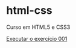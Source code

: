 # html-css
 Curso em HTML5 e CSS3

<a href="https://lucassantoscta.github.io/html-css/exercicios/ex001/index.html">Executar o exercício 001</a>